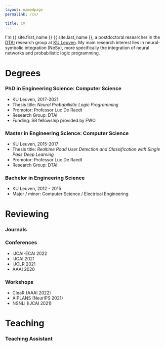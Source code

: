 ```yaml
---
layout: namedpage
permalink: /cv/

title: CV
---
```

I'm {{ site.first_name }} {{ site.last_name }}, a postdoctoral researcher in the <a href="https://dtai.cs.kuleuven.be/" target="_blank">DTAI</a> research group at <a href="https://www.kuleuven.be/kuleuven/" target="_blank">KU Leuven</a>. My main research interest lies in neural-symbolic integration (NeSy), more specifically the integration of neural networks and probabilistic logic programming.

# Degrees

### PhD in Engineering Science: Computer Science
- KU Leuven, 2017-2021
- Thesis title: *Neural Probabilistic Logic Programming*
- Promotor: Professor Luc De Raedt
- Research Group: DTAI
- Funding: SB fellowship provided by FWO

### Master in Engineering Science: Computer Science
- KU Leuven, 2015-2017
- Thesis title: *Realtime Road User Detection and Classification with Single Pass Deep Learning*
- Promotor: Professor Luc De Raedt
- Research Group: DTAI

### Bachelor in Engineering Science
- KU Leuven, 2012 - 2015
- Major / minor: Computer Science / Electrical Engineering

# Reviewing

### Journals


### Conferences

- IJCAI-ECAI 2022
- IJCAI 2021
- IJCLR 2021
- AAAI 2020

### Workshops

- CleaR (AAAI 2022)
- AIPLANS (NeurIPS 2021)
- NSNLI (IJCAI 2021)

# Teaching

### Teaching Assistant



